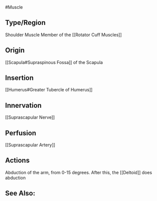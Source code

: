#Muscle

## Type/Region 
Shoulder Muscle
Member of the [[Rotator Cuff Muscles]]

## Origin
[[Scapula#Supraspinous Fossa]] of the Scapula

## Insertion
[[Humerus#Greater Tubercle of Humerus]]

## Innervation
[[Suprascapular Nerve]]

## Perfusion
[[Suprascapular Artery]]

## Actions
Abduction of the arm, from 0-15 degrees. After this, the [[Deltoid]] does abduction

## See Also:


